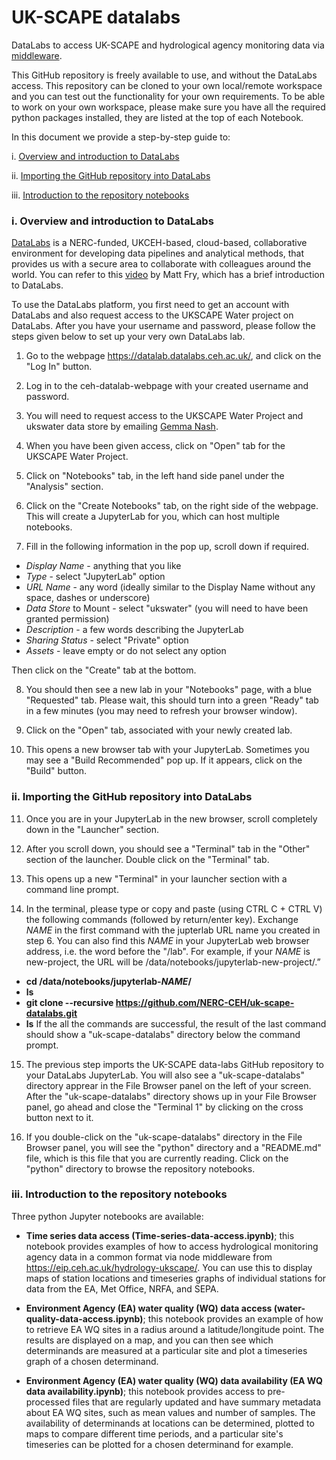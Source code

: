 # UK-SCAPE datalabs
DataLabs to access UK-SCAPE and hydrological agency monitoring data via [middleware](https://en.wikipedia.org/wiki/Middleware).

This GitHub repository is freely available to use, and without the DataLabs access. This repository can be cloned to your own local/remote workspace and you can test out the functionality for your own requirements. To be able to work on your own workspace, please make sure you have all the required python packages installed, they are listed at the top of each Notebook.

In this document we provide a step-by-step guide to:

i. [Overview and introduction to DataLabs](#overview_datalabs)

ii. [Importing the GitHub repository into DataLabs](#importing_repository)

iii. [Introduction to the repository notebooks](#introduction_notebooks)

<a id="overview_datalabs"></a>
### i. Overview and introduction to DataLabs
[DataLabs](https://datalab-docs.datalabs.ceh.ac.uk/index.html) is a NERC-funded, UKCEH-based, cloud-based, collaborative environment for developing data pipelines and analytical methods, that provides us with a secure area to collaborate with colleagues around the world. You can refer to this [video](https://www.youtube.com/watch?v=n68X8J4gj6Q) by Matt Fry, which has a brief introduction to DataLabs.

To use the DataLabs platform, you first need to get an account with DataLabs and also request access to the UKSCAPE Water project on DataLabs. After you have your username and password, please follow the steps given below to set up your very own DataLabs lab.

1. Go to the webpage https://datalab.datalabs.ceh.ac.uk/, and click on the "Log In" button.

2. Log in to the ceh-datalab-webpage with your created username and password. 

3. You will need to request access to the UKSCAPE Water Project and ukswater data store by emailing [Gemma Nash](mailto:gvp@ceh.ac.uk).

4. When you have been given access, click on "Open" tab for the UKSCAPE Water Project.

5. Click on "Notebooks" tab, in the left hand side panel under the "Analysis" section.

6. Click on the "Create Notebooks" tab, on the right side of the webpage. This will create a JupyterLab for you, which can host multiple notebooks.

7. Fill in the following information in the pop up, scroll down if required. 
  * *Display Name* - anything that you like
  * *Type* - select "JupyterLab" option
  * *URL Name* - any word (ideally similar to the Display Name without any space, dashes or underscore)
  * *Data Store* to Mount - select "ukswater" (you will need to have been granted permission)
  * *Description* - a few words describing the JupyterLab
  * *Sharing Status* - select "Private" option
  * *Assets* - leave empty or do not select any option

   Then click on the "Create" tab at the bottom. 
    
8. You should then see a new lab in your "Notebooks" page, with a blue "Requested" tab. Please wait, this should turn into a green "Ready" tab in a few minutes (you may need to refresh your browser window).

9. Click on the "Open" tab, associated with your newly created lab. 

10. This opens a new browser tab with your JupyterLab. Sometimes you may see a "Build Recommended" pop up. If it appears, click on the "Build" button. 

<a id="importing_repository"></a>
### ii. Importing the GitHub repository into DataLabs

11. Once you are in your JupyterLab in the new browser, scroll completely down in the "Launcher" section.

12. After you scroll down, you should see a "Terminal" tab in the "Other" section of the launcher. Double click on the "Terminal" tab.

13. This opens up a new "Terminal" in your launcher section with a command line prompt.

14. In the terminal, please type or copy and paste (using CTRL C + CTRL V) the following commands (followed by return/enter key). Exchange *NAME* in the first command with the jupterlab URL name you created in step 6. You can also find this *NAME* in your JupyterLab web browser address, i.e. the word before the "/lab". For example, if your *NAME* is new-project, the URL will be /data/notebooks/jupyterlab-new-project/.”
  * **cd /data/notebooks/jupyterlab-*NAME*/**
  * **ls**
  * **git clone --recursive https://github.com/NERC-CEH/uk-scape-datalabs.git**
  * **ls**
    If the all the commands are successful, the result of the last command should show a "uk-scape-datalabs" directory below the command prompt.

15. The previous step imports the UK-SCAPE data-labs GitHub repository to your DataLabs JupyterLab. You will also see a "uk-scape-datalabs" directory apprear in the File Browser panel on the left of your screen. After the "uk-scape-datalabs" directory shows up in your File Browser panel, go ahead and close the "Terminal 1" by clicking on the cross button next to it.

16. If you double-click on the "uk-scape-datalabs" directory in the File Browser panel, you will see the "python" directory and a "README.md" file, which is this file that you are currently reading. Click on the "python" directory to browse the repository notebooks.

<a id="introduction_notebooks"></a>
### iii. Introduction to the repository notebooks
Three python Jupyter notebooks are available:
- **Time series data access (Time-series-data-access.ipynb)**; this notebook provides examples of how to access hydrological monitoring agency data in a common format via node middleware from https://eip.ceh.ac.uk/hydrology-ukscape/. You can use this to display maps of station locations and timeseries graphs of individual stations for data from the EA, Met Office, NRFA, and SEPA.

- **Environment Agency (EA) water quality (WQ) data access (water-quality-data-access.ipynb)**; this notebook provides an example of how to retrieve EA WQ sites in a radius around a latitude/longitude point. The results are displayed on a map, and you can then see which determinands are measured at a particular site and plot a timeseries graph of a chosen determinand. 

- **Environment Agency (EA) water quality (WQ) data availability (EA WQ data availability.ipynb)**; this notebook provides access to pre-processed files that are regularly updated and have summary metadata about EA WQ sites, such as mean values and number of samples. The availability of determinands at locations can be determined, plotted to maps to compare different time periods, and a particular site's timeseries can be plotted for a chosen determinand for example.